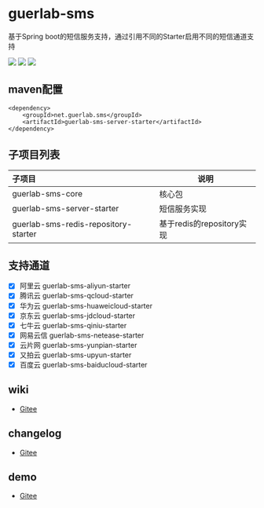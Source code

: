 # guerlab-sms

基于Spring boot的短信服务支持，通过引用不同的Starter启用不同的短信通道支持

![](https://img.shields.io/maven-central/v/net.guerlab.sms/guerlab-sms-server-starter.svg)
![](https://travis-ci.org/guerlab-net-sms/guerlab-sms-core.svg?branch=master)
![](https://img.shields.io/badge/LICENSE-LGPL--3.0-brightgreen.svg)

## maven配置

```
<dependency>
	<groupId>net.guerlab.sms</groupId>
	<artifactId>guerlab-sms-server-starter</artifactId>
</dependency>
```

## 子项目列表

|子项目|说明|
|:--|--|
|guerlab-sms-core|核心包|
|guerlab-sms-server-starter|短信服务实现|
|guerlab-sms-redis-repository-starter|基于redis的repository实现|

## 支持通道

- [x] 阿里云  guerlab-sms-aliyun-starter
- [x] 腾讯云  guerlab-sms-qcloud-starter
- [x] 华为云  guerlab-sms-huaweicloud-starter
- [x] 京东云  guerlab-sms-jdcloud-starter
- [x] 七牛云  guerlab-sms-qiniu-starter
- [X] 网易云信  guerlab-sms-netease-starter
- [X] 云片网  guerlab-sms-yunpian-starter
- [X] 又拍云  guerlab-sms-upyun-starter
- [X] 百度云 guerlab-sms-baiducloud-starter

## wiki

- [Gitee](https://gitee.com/guerlab_net/guerlab-sms/wikis/pages)

## changelog

- [Gitee](https://gitee.com/guerlab_net/guerlab-sms/wikis/pages)

## demo

- [Gitee](https://gitee.com/guerlab_net/guerlab-sms-demo)
